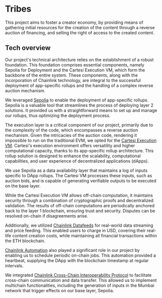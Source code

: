 # Tribes

This project aims to foster a creator economy, by providing means of gathering
initial resources for the creation of the content through a reverse auction of
financing, and selling the right of access to the created content.

## Tech overview
Our project's technical architecture relies on the establishment of a robust foundation. This foundation comprises essential components, namely Sepolia for Deployment and the Cartesi Execution VM, which form the backbone of the entire system. These components, along with the incorporation of Chainlink technology, are integral to the successful deployment of app-specific rollups and the handling of a complex reverse auction mechanism.

We leveraged [Sepolia](https://sepolia.etherscan.io/) to enable the deployment of app-specific rollups. Sepolia is a valuable tool that streamlines the process of deploying layer 2 solutions. It provided us with a straightforward means to set up and manage our rollups, thus optimizing the deployment process.

The execution layer is a critical component of our project, primarily due to the complexity of the code, which encompasses a reverse auction mechanism. Given the intricacies of the auction code, rendering it impossible to run on the traditional EVM, we opted for the [Cartesi Execution VM](https://docs.cartesi.io/). Cartesi's execution environment offers versatility and higher computational capacity, thanks to its app-specific rollup architecture. This rollup solution is designed to enhance the scalability, computational capabilities, and user experience of decentralized applications (dApps).

We use Sepolia as a data availability layer that maintains a log of inputs specific to DApp rollups. The Cartesi VM processes these inputs, such as auction bids, and is capable of generating verifiable outputs to be executed on the base layer.

While the Cartesi Execution VM allows off-chain computation, it maintains security through a combination of cryptographic proofs and decentralized validation. The results of off-chain computations are periodically anchored back to the layer 1 blockchain, ensuring trust and security. Disputes can be resolved on-chain if disagreements arise.

Additionally, we utilized [Chainlink Datafeeds](https://data.chain.link/) for real-world data streaming and price feeding. This enabled users to charge in USD, covering their real-life content creation costs, while maintaining all financial transactions within the ETH blockchain.

[Chainlink Automation](https://docs.chain.link/chainlink-automation) also played a significant role in our project by enabling us to schedule periodic on-chain jobs. This automation provided a heartbeat, supplying the DApp with the blockchain timestamp at regular intervals.

We integrated [Chainlink Cross-Chain Interoperability Protocol](https://docs.chain.link/ccip) to facilitate cross-chain communication and data transfer. This allowed us to implement multichain functionalities, including the generation of inputs in the Mumbai network that trigger effects on our base layer, Sepolia.
